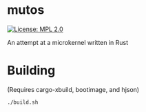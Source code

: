 <!--
    Copyright © 2019 Alastair Feille
    This Source Code Form is subject to the terms of the Mozilla Public
    License, v. 2.0. If a copy of the MPL was not distributed with this
    file, You can obtain one at https://mozilla.org/MPL/2.0/.
-->
# mutos
[![License: MPL 2.0](https://img.shields.io/badge/License-MPL%202.0-brightgreen.svg)](https://opensource.org/licenses/MPL-2.0)

An attempt at a microkernel written in Rust

# Building
(Requires cargo-xbuild, bootimage, and hjson)
```
./build.sh
```
